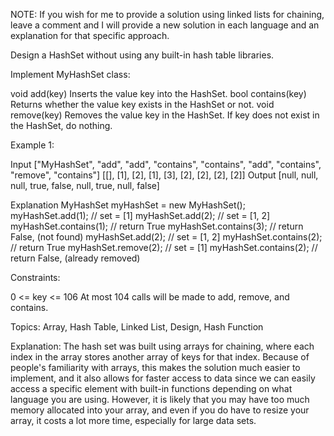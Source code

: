 NOTE: If you wish for me to provide a solution using linked lists for chaining, leave a comment and I will provide a new solution in each language and an explanation for that specific approach.

Design a HashSet without using any built-in hash table libraries.

Implement MyHashSet class:

void add(key) Inserts the value key into the HashSet.
bool contains(key) Returns whether the value key exists in the HashSet or not.
void remove(key) Removes the value key in the HashSet. If key does not exist in the HashSet, do nothing.
 

Example 1:

Input
["MyHashSet", "add", "add", "contains", "contains", "add", "contains", "remove", "contains"]
[[], [1], [2], [1], [3], [2], [2], [2], [2]]
Output
[null, null, null, true, false, null, true, null, false]

Explanation
MyHashSet myHashSet = new MyHashSet();
myHashSet.add(1);      // set = [1]
myHashSet.add(2);      // set = [1, 2]
myHashSet.contains(1); // return True
myHashSet.contains(3); // return False, (not found)
myHashSet.add(2);      // set = [1, 2]
myHashSet.contains(2); // return True
myHashSet.remove(2);   // set = [1]
myHashSet.contains(2); // return False, (already removed)
 

Constraints:

0 <= key <= 106
At most 104 calls will be made to add, remove, and contains.

Topics: Array, Hash Table, Linked List, Design, Hash Function

Explanation: The hash set was built using arrays for chaining, where each index in the array stores another array of keys for that index. Because of people's familiarity with arrays, this makes the solution much easier to implement, and it also allows for faster access to data since we can easily access a specific element with built-in functions depending on what language you are using. However, it is likely that you may have too much memory allocated into your array, and even if you do have to resize your array, it costs a lot more time, especially for large data sets.